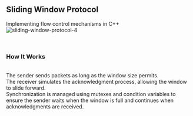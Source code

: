 <h2> Sliding Window Protocol</h2>

Implementing flow control mechanisms in C++ 
<br>
![sliding-window-protocol-4](https://github.com/user-attachments/assets/0bd31f39-df7e-4713-bc90-e3a932c0c97e)

<br>
<h3> How It Works </h3>
<br> 
The sender sends packets as long as the window size permits.
<br>
The receiver simulates the acknowledgment process, allowing the window to slide forward. 
<br>
Synchronization is managed using mutexes and condition variables to ensure the sender waits when the window is full and continues when acknowledgments are received.

